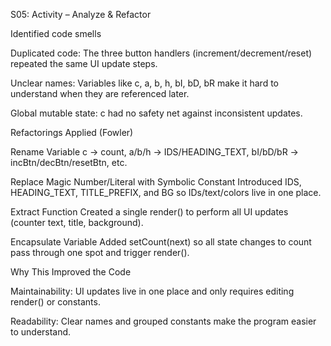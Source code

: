 S05: Activity – Analyze & Refactor

Identified code smells

Duplicated code: The three button handlers (increment/decrement/reset) repeated the same UI update steps.

Unclear names: Variables like c, a, b, h, bI, bD, bR make it hard to understand when they are referenced later.

Global mutable state: c had no safety net against inconsistent updates.

Refactorings Applied (Fowler)

Rename Variable
c → count, a/b/h → IDS/HEADING_TEXT, bI/bD/bR → incBtn/decBtn/resetBtn, etc.

Replace Magic Number/Literal with Symbolic Constant
Introduced IDS, HEADING_TEXT, TITLE_PREFIX, and BG so IDs/text/colors live in one place.

Extract Function
Created a single render() to perform all UI updates (counter text, title, background).

Encapsulate Variable
Added setCount(next) so all state changes to count pass through one spot and trigger render().

Why This Improved the Code

Maintainability: UI updates live in one place and only requires editing render() or constants.

Readability: Clear names and grouped constants make the program easier to understand.
